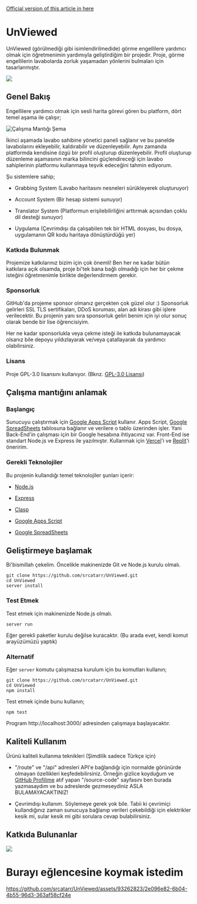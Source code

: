 
[Official version of this article in here](README.md)

# UnViewed

  

UnViewed (görülmediği gibi isimlendirilmedide) görme engellilere yardımcı olmak için öğretmenimin yardımıyla geliştirdiğim bir projedir. Proje, görme engellilerin lavabolarda zorluk yaşamadan yönlerini bulmaları için tasarlanmıştır.

[![](https://visitor-badge.laobi.icu/badge?page_id=yaso09.unviewed)](#)

  

## Genel Bakış

  

Engellilere yardımcı olmak için sesli harita görevi gören bu platform, dört temel aşama ile çalışır;

  

![Çalışma Mantığı Şema](https://github.com/srcatarr/UnViewed/assets/93262823/14be1df3-4432-4dd4-b737-f60e6509625e)

  

İkinci aşamada lavabo sahibine yönetici paneli sağlanır ve bu panelde lavabolarını ekleyebilir, kaldırabilir ve düzenleyebilir. Aynı zamanda platformda kendisine özgü bir profil oluşturup düzenleyebilir. Profil oluşturup düzenleme aşamasının marka bilincini güçlendireceği için lavabo sahiplerinin platformu kullanmaya teşvik edeceğini tahmin ediyorum.

  

Şu sistemlere sahip;

* Grabbing System (Lavabo haritasını nesneleri sürükleyerek oluşturuyor)

* Account System (Bir hesap sistemi sunuyor)

* Translator System (Platformun erişilebilirliğini arttırmak açısından çoklu dil desteği sunuyor)

* Uygulama (Çevrimdışı da çalışabilen tek bir HTML dosyası, bu dosya, uygulamanın QR kodu haritaya dönüştürdüğü yer)

  

### Katkıda Bulunmak

  

Projemize katkılarınız bizim için çok önemli! Ben her ne kadar bütün katkılara açık olsamda, proje bi'tek bana bağlı olmadığı için her bir çekme isteğini öğretmenimle birlikte değerlendirmem gerekir.

  

### Sponsorluk

  

GitHub'da projeme sponsor olmanız gerçekten çok güzel olur :) Sponsorluk gelirleri SSL TLS sertifikaları, DDoS koruması, alan adı kirası gibi işlere verilecektir. Bu projenin yanı sıra sponsorluk geliri benim için iyi olur sonuç olarak bende bir lise öğrencisiyim.

  

Her ne kadar sponsorlukla veya çekme isteği ile katkıda bulunamayacak olsanız bile depoyu yıldızlayarak ve/veya çatallayarak da yardımcı olabilirsiniz.

  

### Lisans

  

Proje GPL-3.0 lisansını kullanıyor. (Bknz. [GPL-3.0 Lisansı](LICENSE))

  

## Çalışma mantığını anlamak

  

### Başlangıç

  

Sunucuyu çalıştırmak için [Google Apps Script](https://script.google.com) kullanır. Apps Script, [Google SpreadSheets](https://docs.google.com/spreadsheets) tablosuna bağlanır ve verilere o tablo üzerinden işler. Yani Back-End'in çalışması için bir Google hesabına ihtiyacınız var. Front-End ise standart Node.js ve Express ile yazılmıştır. Kullanmak için [Vercel](https://vercel.com)'i ve [Replit](https://replit.com)'i öneririm.

  

### Gerekli Teknolojiler

  

Bu projenin kullandığı temel teknolojiler şunları içerir:

  

* [Node.js](https://nodejs.org)

* [Express](https://expressjs.com)

* [Clasp](https://github.com/google/clasp)

* [Google Apps Script](https://script.google.com)

* [Google SpreadSheets](https://docs.google.com/spreadsheets)

  

## Geliştirmeye başlamak

  

Bi'bismillah çekelim. Öncelikle makinenizde Git ve Node.js kurulu olmalı.

  

    git clone https://github.com/srcatarr/UnViewed.git
    cd UnViewed
    server install



### Test Etmek

  

Test etmek için makinenizde Node.js olmalı.

    server run

  

Eğer gerekli paketler kurulu değilse kuracaktır. (Bu arada evet, kendi komut arayüzümüzü yaptık)

  

### Alternatif

  

Eğer ```server``` komutu çalışmazsa kurulum için bu komutları kullanın;

    git clone https://github.com/srcatarr/UnViewed.git
    cd UnViewed
    npm install

Test etmek içinde bunu kullanın;

    npm test


Program http://localhost:3000/ adresinden çalışmaya başlayacaktır.

  

## Kaliteli Kullanım

Ürünü kaliteli kullanma teknikleri (Şimdilik sadece Türkçe için)

* "/route" ve "/api" adresleri API'e bağlandığı için normalde görünürde olmayan özellikleri keşfedebilirsiniz. Örneğin gizlice koyduğum ve [GitHub Profilime](https://github.com/yaso09) atıf yapan "/source-code" sayfasını ben burada yazmasaydım ve bu adreslerde gezmeseydiniz ASLA BULAMAYACAKTINIZ!

* Çevrimdışı kullanım. Söylemeye gerek yok bile. Tabii ki çevrimiçi kullandığınız zaman sunucuya bağlanıp verileri çekebildiği için elektrikler kesik mi, sular kesik mi gibi sorulara cevap bulabilirsiniz.

## Katkıda Bulunanlar

<a href="https://github.com/srcatarr/UnViewed/graphs/contributors">
  <img src="https://contrib.rocks/image?repo=srcatarr/UnViewed" />
</a>

# Burayı eğlencesine koymak istedim

https://github.com/srcatarr/UnViewed/assets/93262823/2e096e82-6b04-4b55-96d3-363af58cf24e